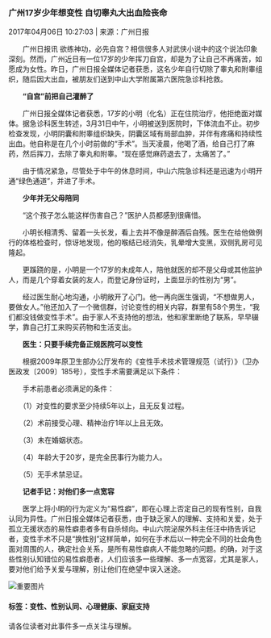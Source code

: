 ### 广州17岁少年想变性 自切睾丸大出血险丧命

2017年04月06日 10:27:03 | 来源：广州日报

　　广州日报讯 欲练神功，必先自宫？相信很多人对武侠小说中的这个说法印象深刻。然而，广州近日有一位17岁的少年挥刀自宫，却是为了让自己不再痛苦，如愿成为女性。昨日，广州日报全媒体记者获悉，这名少年自行切除了睾丸和附睾组织，随后因大出血，被朋友们送到中山大学附属第六医院急诊科抢救。

　　**“自宫”前把自己灌醉了**

　　广州日报全媒体记者获悉，17岁的小明（化名）正在住院治疗，他拒绝面对媒体。据急诊科医生转述，3月31日中午，小明被送到医院时，下体流血不止。初步检查发现，小明阴囊和附睾组织缺失，阴囊区域有局部血肿，并伴有疼痛和持续性出血。他自称是在几个小时前做的“手术”。当天凌晨，他喝了酒，给自己打了麻药，然后挥刀，去除了睾丸和附睾。“现在感觉麻药退去了，太痛苦了。”

　　由于情况紧急，尽管处于中午的休息时间，中山六院急诊科还是迅速为小明开通“绿色通道”，并进了手术。

　　**少年并无父母陪同**

　　“这个孩子怎么能这样伤害自己？”医护人员都感到很痛惜。

　　小明长相清秀、留着一头长发，看上去并不像是醉酒后自残。医生在给他做例行的体格检查时，惊讶地发现，他的喉结已经消失，乳晕增大变黑，双侧乳房可见隆起。

　　更蹊跷的是，小明是一个17岁的未成年人，陪他就医的却不是父母或其他监护人，而是几个穿着女装的友人，而登记身份证时，上面显示的性别为“男”。

　　经过医生耐心地沟通，小明敞开了心门。他一再向医生强调，“不想做男人，要做女人。”他还加入了一个微信群，讨论变性的相关内容，群里有58个男生，“我们都没钱做变性手术”。由于家人不支持他的想法，他和家里断绝了联系，早早辍学，靠自己打工来购买药物和生活支出。

　　**医生：只要手续完备正规医院可以变性**

　　根据2009年原卫生部办公厅发布的《变性手术技术管理规范（试行）》（卫办医政发〔2009〕185号），变性手术需要满足以下条件：

　　手术前患者必须满足的条件：

　　（1）对变性的要求至少持续5年以上，且无反复过程。

　　（2）术前接受心理、精神治疗1年以上且无效。

　　（3）未在婚姻状态。

　　（4）年龄大于20岁，是完全民事行为能力人。

　　（5）无手术禁忌证。

　　**记者手记：对他们多一点宽容**

　　医学上将小明的行为定义为“易性癖”，即在心理上否定自己的现有性别，自我认同为异性。广州日报全媒体记者获悉，由于缺乏家人的理解、支持和关爱，处于孤立无援状态的易性癖患者多有自杀倾向。中山六院泌尿外科主任汪中扬告诉记者，变性手术不只是“换性别”这样简单，如何在手术后以一种完全不同的社会角色面对周围的人，确定社会关系，是所有易性癖病人不能忽略的问题。的确，对于这些性别认知错位的易性癖患者，人们应该多一些理解、多一点宽容，尤其是家人，要对他们给予关爱与理解，别让他们在绝望中误入迷途。

![重要图片](http://static.jstv.com/ui/jstv/images/yc_code_01.png)

#### 标签：变性、性别认同、心理健康、家庭支持 

请各位读者对此事件多一点关注与理解。